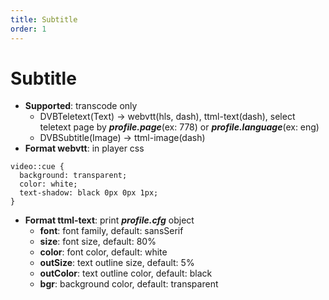 ```yaml
---
title: Subtitle
order: 1
---
```


# Subtitle

- **Supported**: transcode only
  - DVBTeletext(Text) -> webvtt(hls, dash), ttml-text(dash), select teletext page by _**profile.page**_(ex: 778) or _**profile.language**_(ex: eng)
  - DVBSubtitle(Image) -> ttml-image(dash)
- **Format webvtt**: in player css

```
video::cue {
  background: transparent;
  color: white;
  text-shadow: black 0px 0px 1px;
}
```

- **Format ttml-text**: print _**profile.cfg**_ object
  - **font**: font family, default: sansSerif
  - **size**: font size, default: 80%
  - **color**: font color, default: white
  - **outSize**: text outline size, default: 5%
  - **outColor**: text outline color, default: black
  - **bgr**: background color, default: transparent
